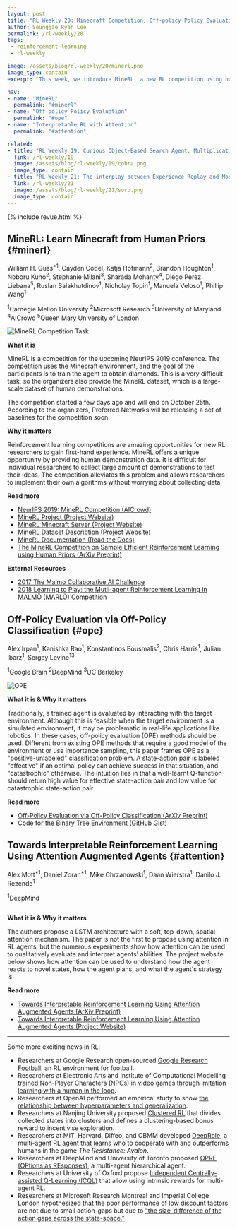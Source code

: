 ```yaml
---
layout: post
title: "RL Weekly 20: Minecraft Competition, Off-policy Policy Evaluation via Classification, and Soft-attention Agent for Interpretability"
author: Seungjae Ryan Lee
permalink: /rl-weekly/20
tags:
 - reinforcement-learning
 - rl-weekly

image: /assets/blog/rl-weekly/20/minerl.png
image_type: contain
excerpt: "This week, we introduce MineRL, a new RL competition using human priors to solve Minecraft. We also introduce OPE, a method of off-policy evaluation through classification, and a soft-attention agent for greater interpretability."

nav:
- name: "MineRL"
  permalink: "#minerl"
- name: "Off-policy Policy Evaluation"
  permalink: "#ope"
- name: "Interpretable RL with Attention"
  permalink: "#attention"

related:
- title: "RL Weekly 19: Curious Object-Based Search Agent, Multiplicative Compositional Policies, and AutoRL"
  link: /rl-weekly/19
  image: /assets/blog/rl-weekly/19/cobra.png
  image_type: contain
- title: "RL Weekly 21: The interplay between Experience Replay and Model-based RL"
  link: /rl-weekly/21
  image: /assets/blog/rl-weekly/21/sorb.png
  image_type: contain
---
```




{% include revue.html %}





## MineRL: Learn Minecraft from Human Priors {#minerl}

<p class="authors" style="font-size: 1em">
William H. Guss<sup>*1</sup>,
Cayden Codel<sup></sup>,
Katja Hofmann<sup>2</sup>,
Brandon Houghton<sup>1</sup>,
Noboru Kuno<sup>2</sup>,
Stephanie Milani<sup>3</sup>,
Sharada Mohanty<sup>4</sup>,
Diego Perez Liebana<sup>5</sup>,
Ruslan Salakhutdinov<sup>1</sup>,
Nicholay Topin<sup>1</sup>,
Manuela Veloso<sup>1</sup>,
Phillip Wang<sup>1</sup>
</p>
<p class="authors__institutions" style="font-size: 1em">
    <sup>1</sup>Carnegie Mellon University
    <sup>2</sup>Microsoft Research
    <sup>3</sup>University of Maryland
    <sup>4</sup>AICrowd
    <sup>5</sup>Queen Mary University of London
</p>

<div class="w80" style="margin: 10px auto;">
  <img src="{{ absolute_url }}/assets/blog/rl-weekly/20/minerl.gif" alt="MineRL Competition Task">
</div>

**What it is**

MineRL is a competition for the upcoming NeurIPS 2019 conference. The competition uses the Minecraft environment, and the goal of the participants is to train the agent to obtain diamonds. This is a very difficult task, so the organizers also provide the MineRL dataset, which is a large-scale dataset of human demonstrations.

The competition started a few days ago and will end on October 25th. According to the organizers, Preferred Networks will be releasing a set of baselines for the competition soon.

**Why it matters**

Reinforcement learning competitions are amazing opportunities for new RL researchers to gain first-hand experience. MineRL offers a unique opportunity by providing human demonstration data. It is difficult for individual researchers to collect large amount of demonstrations to test their ideas. The competition alleviates this problem and allows researchers to implement their own algorithms without worrying about collecting data.

**Read more**

- [NeurIPS 2019: MineRL Competition (AICrowd)](https://www.aicrowd.com/challenges/neurips-2019-minerl-competition)
- [MineRL Project (Project Website)](http://minerl.io/index.html)
- [MineRL Minecraft Server (Project Website)](http://minerl.io/play/)
- [MineRL Dataset Description (Project Website)](http://minerl.io/dataset/)
- [MineRL Documentation (Read the Docs)](http://minerl.io/docs/)
- [The MineRL Competition on Sample Efficient Reinforcement Learning using Human Priors (ArXiv Preprint)](https://arxiv.org/abs/1904.10079)

**External Resources**

- [2017 The Malmo Collaborative AI Challenge](https://www.microsoft.com/en-us/research/academic-program/collaborative-ai-challenge/)
- [2018 Learning to Play: the Mutli-agent Reinforcement Learning in MALMÖ (MARLÖ) Competition](https://marlo-ai.github.io/)






## Off-Policy Evaluation via Off-Policy Classification {#ope}

<p class="authors" style="font-size: 1em">
Alex Irpan<sup>1</sup>,
Kanishka Rao<sup>1</sup>,
Konstantinos Bousmalis<sup>2</sup>,
Chris Harris<sup>1</sup>,
Julian Ibarz<sup>1</sup>,
Sergey Levine<sup>13</sup>
</p>
<p class="authors__institutions" style="font-size: 1em">
    <sup>1</sup>Google Brain
    <sup>2</sup>DeepMind
    <sup>3</sup>UC Berkeley
</p>


<div class="w50" style="margin: 10px auto;">
  <img src="{{ absolute_url }}/assets/blog/rl-weekly/20/ope.png" alt="OPE">
</div>

**What it is & Why it matters**

Traditionally, a trained agent is evaluated by interacting with the target environment. Although this is feasible when the target environment is a simulated environment, it may be problematic in real-life applications like robotics. In these cases, off-policy evaluation (OPE) methods should be used. Different from existing OPE methods that require a good model of the environment or use importance sampling, this paper frames OPE as a "positive-unlabeled" classification problem. A state-action pair is labeled "effective" if an optimal policy can achieve success in that situation, and "catastrophic" otherwise. The intuition lies in that a well-learnt Q-function should return high value for effective state-action pair and low value for catastrophic state-action pair.

**Read more**

- [Off-Policy Evaluation via Off-Policy Classification (ArXiv Preprint)](https://arxiv.org/abs/1906.01624)
- [Code for the Binary Tree Environment (GitHub Gist)](https://gist.github.com/alexirpan/54ac855db7e0d017656645ef1475ac08)






## Towards Interpretable Reinforcement Learning Using Attention Augmented Agents {#attention}

<p class="authors" style="font-size: 1em">
Alex Mott<sup>*1</sup>,
Daniel Zoran<sup>*1</sup>,
Mike Chrzanowski<sup>1</sup>,
Daan Wierstra<sup>1</sup>,
Danilo J. Rezende<sup>1</sup>
</p>
<p class="authors__institutions" style="font-size: 1em">
    <sup>1</sup>DeepMind
</p>


<div class="w80" style="margin: 10px auto;">
  <img src="{{ absolute_url }}/assets/blog/rl-weekly/20/attention.png" alt="">
</div>

**What it is & Why it matters**

The authors propose a LSTM architecture with a soft, top-down, spatial attention mechanism. The paper is not the first to propose using attention in RL agents, but the numerous experiments show how attention can be used to qualitatively evaluate and interpret agents' abilities. The project website below shows how attention can be used to understand how the agent reacts to novel states, how the agent plans, and what the agent's strategy is.

**Read more**

- [Towards Interpretable Reinforcement Learning Using Attention Augmented Agents (ArXiv Preprint)](https://arxiv.org/abs/1906.02500)
- [Towards Interpretable Reinforcement Learning Using Attention Augmented Agents (Project Website)](https://sites.google.com/view/s3ta)





---

Some more exciting news in RL:

- Researchers at Google Research open-sourced [Google Research Football](https://ai.googleblog.com/2019/06/introducing-google-research-football.html), an RL environment for football.
- Researchers at Electronic Arts and Institute of Computational Modelling trained Non-Player Characters (NPCs) in video games through [imitation learning with a human in the loop](https://arxiv.org/abs/1906.00535).
- Researchers at OpenAI performed an empirical study to show [the relationship between hyperparameters and generalization](https://arxiv.org/abs/1906.00431).
- Researchers at Nanjing University proposed [Clustered RL](https://arxiv.org/abs/1906.02457) that divides collected states into clusters and defines a clustering-based bonus reward to incentivise exploration.
- Researchers at MIT, Harvard, Diffeo, and CBMM developed [DeepRole](https://arxiv.org/abs/1906.02330), a multi-agent RL agent that learns who to cooperate with and outperforms humans in the game *The Resistance: Avalon*.
- Researchers at DeepMind and University of Toronto proposed [OPRE (OPtions as REsponses)](https://arxiv.org/abs/1906.01470), a multi-agent hierarchical agent.
- Researchers at University of Oxford propose [Independent Centrally-assisted Q-Learning (ICQL)](https://arxiv.org/abs/1906.02138) that allow using intrinsic rewards for multi-agent RL.
- Researchers at Microsoft Research Montreal and Imperial College London hypothesized that the poor performance of low discount factors are not due to small action-gaps but due to ["the size-difference of the action gaps across the state-space."](https://arxiv.org/abs/1906.00572)
